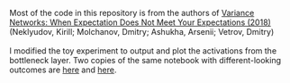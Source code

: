 
Most of the code in this repository is from the authors of <a href='https://arxiv.org/pdf/1803.03764.pdf'>Variance Networks: When Expectation Does Not Meet Your Expectations (2018)</a> (Neklyudov, Kirill; Molchanov, Dmitry; Ashukha, Arsenii; Vetrov, Dmitry)<br><br>
I modified the toy experiment to output and plot the activations from the bottleneck layer. Two copies of the same notebook with different-looking outcomes are <a href='https://github.com/AlliedToasters/variation_layers/blob/master/toy_problem_central.ipynb'>here</a> and <a href='https://github.com/AlliedToasters/variation_layers/blob/master/toy_problem_ortho.ipynb'>here</a>.
